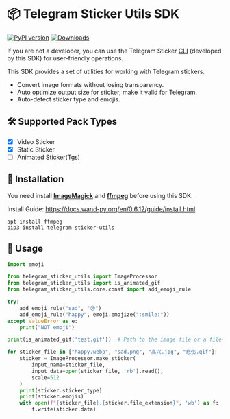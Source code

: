 # 📦 Telegram Sticker Utils SDK

[![PyPI version](https://badge.fury.io/py/telegram-sticker-utils.svg)](https://badge.fury.io/py/telegram-sticker-utils)
[![Downloads](https://pepy.tech/badge/telegram-sticker-utils)](https://pepy.tech/project/telegram-sticker-utils)

If you are not a developer, you can use the Telegram Sticker [CLI](https://github.com/sudoskys/tsticker) (developed by
this SDK) for
user-friendly operations.

This SDK provides a set of utilities for working with Telegram stickers.

- Convert image formats without losing transparency.
- Auto optimize output size for sticker, make it valid for Telegram.
- Auto-detect sticker type and emojis.

## 🛠 Supported Pack Types

- [x] Video Sticker
- [x] Static Sticker
- [ ] Animated Sticker(Tgs)

## 🚀 Installation

You need install **[ImageMagick](https://github.com/imagemagick/imagemagick)** and 
**[ffmpeg](https://www.ffmpeg.org/download.html)** before using this SDK.

Install Guide: https://docs.wand-py.org/en/0.6.12/guide/install.html

```shell
apt install ffmpeg
pip3 install telegram-sticker-utils
```

## 📖 Usage

```python
import emoji

from telegram_sticker_utils import ImageProcessor
from telegram_sticker_utils import is_animated_gif
from telegram_sticker_utils.core.const import add_emoji_rule

try:
    add_emoji_rule("sad", "😢")
    add_emoji_rule("happy", emoji.emojize(":smile:"))
except ValueError as e:
    print("NOT emoji")

print(is_animated_gif('test.gif'))  # Path to the image file or a file-like object.

for sticker_file in ["happy.webp", "sad.png", "高兴.jpg", "悲伤.gif"]:
    sticker = ImageProcessor.make_sticker(
        input_name=sticker_file,
        input_data=open(sticker_file, 'rb').read(),
        scale=512
    )
    print(sticker.sticker_type)
    print(sticker.emojis)
    with open(f"{sticker_file}.{sticker.file_extension}", 'wb') as f:
        f.write(sticker.data)
```